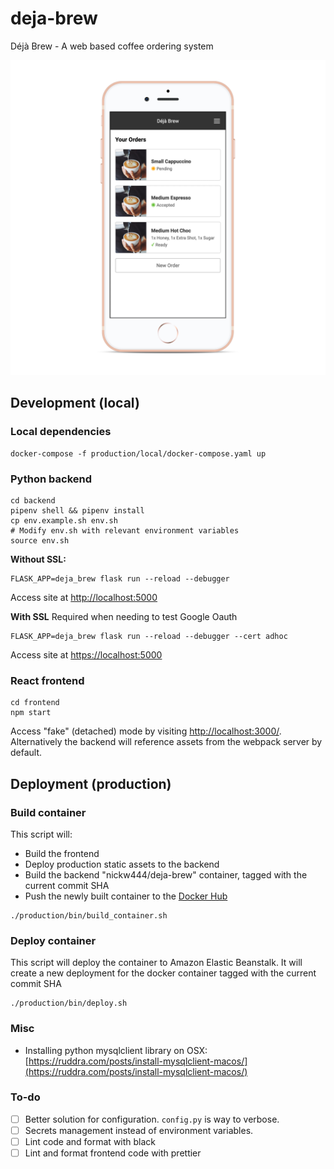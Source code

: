 # deja-brew
Déjà Brew - A web based coffee ordering system

![Screenshot: My Orders page](doc/img/my_orders.png)

## Development (local)

### Local dependencies

```
docker-compose -f production/local/docker-compose.yaml up
```

### Python backend

```
cd backend
pipenv shell && pipenv install
cp env.example.sh env.sh
# Modify env.sh with relevant environment variables
source env.sh
```

**Without SSL:**

```
FLASK_APP=deja_brew flask run --reload --debugger
```

Access site at [http://localhost:5000](http://localhost:5000)

**With SSL**
Required when needing to test Google Oauth

```
FLASK_APP=deja_brew flask run --reload --debugger --cert adhoc
``` 

Access site at [https://localhost:5000](https://localhost:5000)

### React frontend

```
cd frontend
npm start
```

Access "fake" (detached) mode by visiting [http://localhost:3000/](http://localhost:3000/). 
Alternatively the backend will reference assets from the webpack server by default. 

## Deployment (production)

### Build container
This script will:

* Build the frontend
* Deploy production static assets to the backend
* Build the backend "nickw444/deja-brew" container, tagged with the current commit SHA
* Push the newly built container to the [Docker Hub](https://hub.docker.com/r/nickw444/deja-brew)

```
./production/bin/build_container.sh
```

### Deploy container

This script will deploy the container to Amazon Elastic Beanstalk. It will create a new deployment 
for the docker container tagged with the current commit SHA 

```
./production/bin/deploy.sh
```

### Misc

* Installing python mysqlclient library on OSX: [https://ruddra.com/posts/install-mysqlclient-macos/](https://ruddra.com/posts/install-mysqlclient-macos/)

### To-do

- [ ] Better solution for configuration. `config.py` is way to verbose.
- [ ] Secrets management instead of environment variables. 
- [ ] Lint code and format with black
- [ ] Lint and format frontend code with prettier
